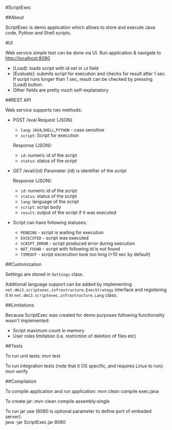#ScriptExec

##About

ScriptExec is demo application which allows to store and execute Java code, Python and Shell scripts. 

#UI

Web service simple test can be done via UI. Run application & navigate to <http://localhost:8080>

* [Load]: loads script with id set in `id` field
* [Evaluate]: submits script for execution and checks for result after 1 sec. If script runs longer than 1 sec, result can be checked by pressing [Load] button.
* Other fields are pretty much self-explanatory 

##REST API

Web service supports two methods: 

* POST /eval
  Request {JSON}
  * `lang`: `JAVA`,`SHELL`,`PYTHON` - case sensitive
  * `script`: Script for execution

  Response (JSON):
  * `id`: numeric id of the script
  * `status`: status of the script

* GET /eval/{id}
  Parameter {id} is identifier of the script

    Response (JSON):
  * `id`: numeric id of the script
  * `status`: status of the script
  * `lang`: language of the script
  * `script`: script body
  * `result`: output of the script if it was executed

* Script can have following statuses:
  * `PENDING` - script is waiting for execution
  * `EXCECUTED` - script was executed 
  * `SCRIPT_ERROR` - script produced error during execution
  * `NOT_FOUND` - script with following id is not found
  * `TIMEOUT` - script excecution took too long (>10 sec by default)

##Customization

Settings are stored in `Settings` class.

Additional language support can be added by implementing `net.dmi3.scriptexec.infrastructure.ExecStrategy` interface and registering it in `net.dmi3.scriptexec.infrastructure.Lang` class.

##Limitations

Because ScriptExec was created for demo purposes following functionality wasn't implemented:

* Script maximum count in memory
* User roles limitation (i.e. restriction of deletion of files etc)

##Tests

To run unit tests:
    mvn test

To run integration tests (note that it OS specific, and requires Linux to run):
    mvn verify

##Compilation

To compile application and run application:
    mvn clean compile exec:java

To create jar:
    mvn clean compile assembly:single

To run jar use (8080 is optional parameter to define port of embeded server):     
    java -jar ScriptExec.jar 8080 

